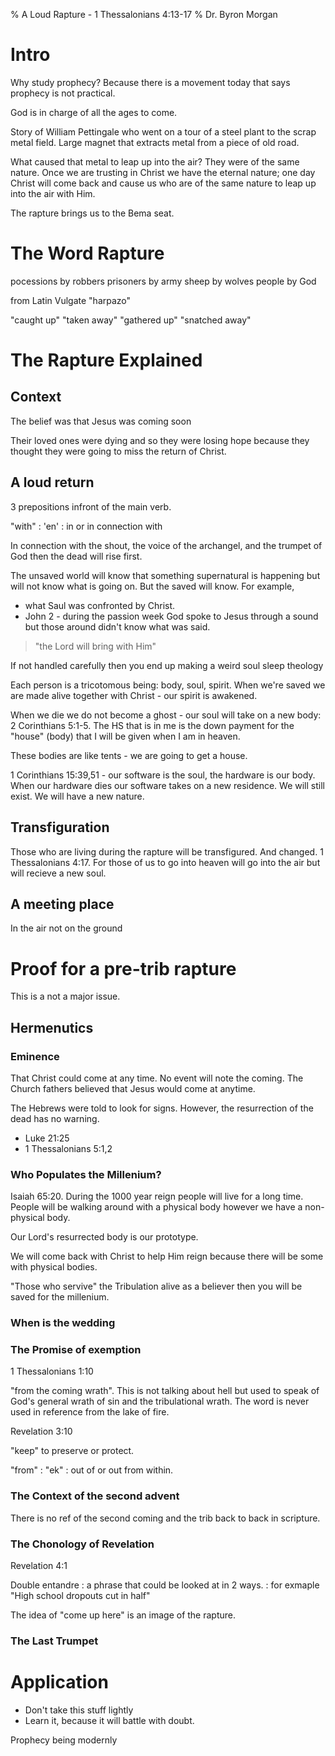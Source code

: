 % A Loud Rapture - 1 Thessalonians 4:13-17
% Dr. Byron Morgan

# Intro

Why study prophecy? Because there is a movement today that says prophecy is not
practical.

God is in charge of all the ages to come.

Story of William Pettingale who went on a tour of a steel plant to the scrap
metal field. Large magnet that extracts metal from a piece of old road. 

What caused that metal to leap up into the air? They were of the same nature.
Once we are trusting in Christ we have the eternal nature; one day Christ will
come back and cause us who are of the same nature to leap up into the air with
Him.

The rapture brings us to the Bema seat.

# The Word Rapture

pocessions by robbers
prisoners by army
sheep by wolves
people by God

from Latin Vulgate
"harpazo"

"caught up"
"taken away"
"gathered up"
"snatched away"

# The Rapture Explained

## Context

The belief was that Jesus was coming soon 

Their loved ones were dying and so they were losing hope because they thought
they were going to miss the return of Christ.

## A loud return

3 prepositions infront of the main verb. 

"with"
: 'en'
: in or in connection with

In connection with the shout, the voice of the archangel, and the trumpet of
God then the dead will rise first.

The unsaved world will know that something supernatural is happening but will
not know what is going on. But the saved will know. 
For example, 

  * what Saul was confronted by Christ. 
  * John 2 - during the passion week God spoke to Jesus through a sound but
    those around didn't know what was said.

> "the Lord will bring with Him" 

If not handled carefully then you end up making a weird soul sleep theology

Each person is a tricotomous being: body, soul, spirit. When we're saved we are
made alive together with Christ - our spirit is awakened.

When we die we do not become a ghost - our soul will take on a new body: 2
Corinthians 5:1-5. The HS that is in me is the down payment for the "house"
(body) that I will be given when I am in heaven.

These bodies are like tents - we are going to get a house.

1 Corinthians 15:39,51 - our software is the soul, the hardware is our body.
When our hardware dies our software takes on a new residence. We will still
exist. We will have a new nature.

## Transfiguration

Those who are living during the rapture will be transfigured. And changed.
1 Thessalonians 4:17. For those of us to go into heaven will go into the air but
will recieve a new soul.

## A meeting place

In the air not on the ground

# Proof for a pre-trib rapture

This is a not a major issue.

## Hermenutics

### Eminence

That Christ could come at any time. No event will note the coming. The Church fathers believed 
that Jesus would come at anytime. 

The Hebrews were told to look for signs. However, the resurrection of the dead has no warning.

  * Luke 21:25
  * 1 Thessalonians 5:1,2

### Who Populates the Millenium?

Isaiah 65:20. During the 1000 year reign people will live for a long time.
People will be walking around with a physical body however we have a
non-physical body.

Our Lord's resurrected body is our prototype.

We will come back with Christ to help Him reign because there will be some with
physical bodies.

"Those who servive" the Tribulation alive as a believer then you will be saved
for the millenium.

### When is the wedding

### The Promise of exemption

1 Thessalonians 1:10

"from the coming wrath". This is not talking about hell but used to speak of
God's general wrath of sin and the tribulational wrath. The word is never used
in reference from the lake of fire.

Revelation 3:10

"keep" to preserve or protect.

"from"
: "ek" 
: out of or out from within.

### The Context of the second advent

There is no ref of the second coming and the trib back to back in scripture.

### The Chonology of Revelation

Revelation 4:1 

Double entandre
: a phrase that could be looked at in 2 ways.
: for exmaple "High school dropouts cut in half"

The idea of "come up here" is an image of the rapture.

### The Last Trumpet



# Application

* Don't take this stuff lightly
* Learn it, because it will battle with doubt.

Prophecy being modernly
